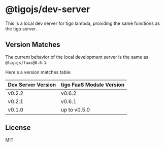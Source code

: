 # @tigojs/dev-server

This is a local dev server for tigo lambda, providing the same functions as the tigo server.

## Version Matches

The current behavior of the local development server is the same as `@tigojs/faas@0.6.1`.

Here's a version matches table:

| Dev Server Version | tigo FaaS Module Version |
| ------------------ | ------------------------ |
| v0.2.2             | v0.6.2                   |
| v0.2.1             | v0.6.1                   |
| v0.1.0             | up to v0.5.0             |

## License

MIT
